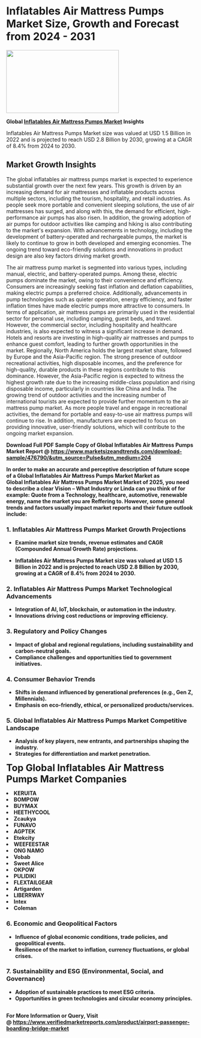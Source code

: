 <H1>Inflatables Air Mattress Pumps Market Size, Growth and Forecast from 2024 - 2031</H1><img class="aligncenter size-medium wp-image-584254" src="https://thirdeyenews.in/wp-content/uploads/2024/09/Global-Market-Research-300x168.jpeg" alt="" width="300" height="168" /><p><strong>Global&nbsp;<a href="https://www.marketsizeandtrends.com/download-sample/476790/&amp;utm_source=Pulse&amp;utm_medium=204">Inflatables Air Mattress Pumps Market</a> Insights</strong></p><p>Inflatables Air Mattress Pumps Market size was valued at USD 1.5 Billion in 2022 and is projected to reach USD 2.8 Billion by 2030, growing at a CAGR of 8.4% from 2024 to 2030.</p><p><h2>Market Growth Insights</h2> <p>The global inflatables air mattress pumps market is expected to experience substantial growth over the next few years. This growth is driven by an increasing demand for air mattresses and inflatable products across multiple sectors, including the tourism, hospitality, and retail industries. As people seek more portable and convenient sleeping solutions, the use of air mattresses has surged, and along with this, the demand for efficient, high-performance air pumps has also risen. In addition, the growing adoption of air pumps for outdoor activities like camping and hiking is also contributing to the market's expansion. With advancements in technology, including the development of battery-operated and rechargeable pumps, the market is likely to continue to grow in both developed and emerging economies. The ongoing trend toward eco-friendly solutions and innovations in product design are also key factors driving market growth.</p> <p><strong></strong></p> <p>The air mattress pump market is segmented into various types, including manual, electric, and battery-operated pumps. Among these, electric pumps dominate the market, owing to their convenience and efficiency. Consumers are increasingly seeking fast inflation and deflation capabilities, making electric pumps a preferred choice. Additionally, advancements in pump technologies such as quieter operation, energy efficiency, and faster inflation times have made electric pumps more attractive to consumers. In terms of application, air mattress pumps are primarily used in the residential sector for personal use, including camping, guest beds, and travel. However, the commercial sector, including hospitality and healthcare industries, is also expected to witness a significant increase in demand. Hotels and resorts are investing in high-quality air mattresses and pumps to enhance guest comfort, leading to further growth opportunities in the market. Regionally, North America holds the largest market share, followed by Europe and the Asia-Pacific region. The strong presence of outdoor recreational activities, high disposable incomes, and the preference for high-quality, durable products in these regions contribute to this dominance. However, the Asia-Pacific region is expected to witness the highest growth rate due to the increasing middle-class population and rising disposable income, particularly in countries like China and India. The growing trend of outdoor activities and the increasing number of international tourists are expected to provide further momentum to the air mattress pump market. As more people travel and engage in recreational activities, the demand for portable and easy-to-use air mattress pumps will continue to rise. In addition, manufacturers are expected to focus on providing innovative, user-friendly solutions, which will contribute to the ongoing market expansion.</p> <p><strong></p><p><span class=""><strong>Download Full PDF Sample Copy of Global Inflatables Air Mattress Pumps Market Report</strong> @ <a href="https://www.marketsizeandtrends.com/download-sample/476790/&amp;utm_source=Pulse&amp;utm_medium=204" target="_blank">https://www.marketsizeandtrends.com/download-sample/476790/&amp;utm_source=Pulse&amp;utm_medium=204</a></span></p><p>In order to make an accurate and perceptive description of future scope of a Global&nbsp;Inflatables Air Mattress Pumps Market Market as Global&nbsp;Inflatables Air Mattress Pumps Market Market of 2025, you need to describe a clear Vision &ndash; What Industry or Linda can you think of for example: Quote from a Technology, healthcare, automotive, renewable energy, name the market you are Reffering to. However, some general trends and factors usually impact market reports and their future outlook include:</p><h3>1.&nbsp;<strong>Inflatables Air Mattress Pumps Market Growth Projections</strong></h3><ul><li>Examine market size trends, revenue estimates and CAGR (Compounded Annual Growth Rate) projections.</li><li><p>Inflatables Air Mattress Pumps Market size was valued at USD 1.5 Billion in 2022 and is projected to reach USD 2.8 Billion by 2030, growing at a CAGR of 8.4% from 2024 to 2030.</p></li></ul><h3>2.&nbsp;<strong>Inflatables Air Mattress Pumps Market Technological Advancements</strong></h3><ul><li>Integration of AI, IoT, blockchain, or automation in the industry.</li><li>Innovations driving cost reductions or improving efficiency.</li></ul><h3>3.&nbsp;<strong>Regulatory and Policy Changes</strong></h3><ul><li>Impact of global and regional regulations, including sustainability and carbon-neutral goals.</li><li>Compliance challenges and opportunities tied to government initiatives.</li></ul><h3>4.&nbsp;<strong>Consumer Behavior Trends</strong></h3><ul><li>Shifts in demand influenced by generational preferences (e.g., Gen Z, Millennials).</li><li>Emphasis on eco-friendly, ethical, or personalized products/services.</li></ul><h3>5.&nbsp;<strong>Global Inflatables Air Mattress Pumps Market Competitive Landscape</strong></h3><ul><li>Analysis of key players, new entrants, and partnerships shaping the industry.</li><li>Strategies for differentiation and market penetration.</li></ul><p data-pm-slice="1 1 []"><span style="color: inherit; font-family: inherit; font-size: 25px;">Top Global Inflatables Air Mattress Pumps Market Companies</span></p><div class="" data-test-id=""><p><li>KERUITA</li><li> BOMPOW</li><li> BUYMAX</li><li> HEETHYCOOL</li><li> Zcaukya</li><li> FUNAVO</li><li> AGPTEK</li><li> Etekcity</li><li> WEEFEESTAR</li><li> ONG NAMO</li><li> Vobab</li><li> Sweet Alice</li><li> OKPOW</li><li> PULIDIKI</li><li> FLEXTAILGEAR</li><li> Artigarden</li><li> LIBERRWAY</li><li> Intex</li><li> Coleman</li></p></div><h3>6.&nbsp;<strong>Economic and Geopolitical Factors</strong></h3><ul><li>Influence of global economic conditions, trade policies, and geopolitical events.</li><li>Resilience of the market to inflation, currency fluctuations, or global crises.</li></ul><h3>7.&nbsp;<strong>Sustainability and ESG (Environmental, Social, and Governance)</strong></h3><ul><li>Adoption of sustainable practices to meet ESG criteria.</li><li>Opportunities in green technologies and circular economy principles.</li></ul><h2><strong style="font-size: 14px;">For More Information or Query, Visit @&nbsp;</strong><a style="background-color: #ffffff; font-size: 14px;" href="https://www.marketsizeandtrends.com/report/inflatables-air-mattress-pumps-market/" target="_blank">https://www.verifiedmarketreports.com/product/airport-passenger-boarding-bridge-market</a></h2>
